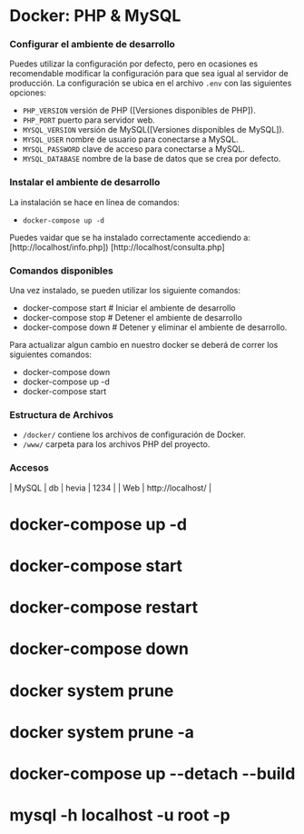 # Docker: PHP & MySQL

### Configurar el ambiente de desarrollo

Puedes utilizar la configuración por defecto, pero en ocasiones es recomendable modificar la configuración para que sea igual al servidor de producción. La configuración se ubica en el archivo `.env` con las siguientes opciones:

* `PHP_VERSION` versión de PHP ([Versiones disponibles de PHP]).
* `PHP_PORT` puerto para servidor web.
* `MYSQL_VERSION` versión de MySQL([Versiones disponibles de MySQL]).
* `MYSQL_USER` nombre de usuario para conectarse a MySQL.
* `MYSQL_PASSWORD` clave de acceso para conectarse a MySQL.
* `MYSQL_DATABASE` nombre de la base de datos que se crea por defecto.


### Instalar el ambiente de desarrollo

La instalación se hace en línea de comandos:

* `docker-compose up -d`

Puedes vaidar que se ha instalado correctamente accediendo a: [http://localhost/info.php])
[http://localhost/consulta.php]


### Comandos disponibles

Una vez instalado, se pueden utilizar los siguiente comandos:

* docker-compose start    # Iniciar el ambiente de desarrollo
* docker-compose stop     # Detener el ambiente de desarrollo
* docker-compose down     # Detener y eliminar el ambiente de desarrollo.

Para actualizar algun cambio en nuestro docker se deberá de correr los siguientes comandos:

* docker-compose down
* docker-compose up -d
* docker-compose start

### Estructura de Archivos

* `/docker/` contiene los archivos de configuración de Docker.
* `/www/` carpeta para los archivos PHP del proyecto.


### Accesos

| MySQL | db | hevia | 1234 |
| Web   | http://localhost/ |

# docker-compose up -d
# docker-compose start
# docker-compose restart
# docker-compose down

# docker system prune
# docker system prune -a

# docker-compose up --detach --build
# mysql -h localhost -u root -p